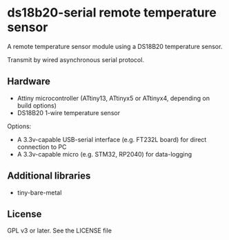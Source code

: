 # ds18b20-serial remote temperature sensor

A remote temperature sensor module using a DS18B20 temperature sensor.

Transmit by wired asynchronous serial protocol.

## Hardware

* Attiny microcontroller (ATtiny13, ATtinyx5 or ATtinyx4, depending on build options)
* DS18B20 1-wire temperature sensor

Options:
* A 3.3v-capable USB-serial interface (e.g. FT232L board) for direct connection to PC
* A 3.3v-capable micro (e.g. STM32, RP2040) for data-logging

## Additional libraries

* tiny-bare-metal

## License

GPL v3 or later.  See the LICENSE file
